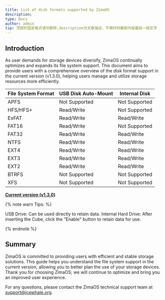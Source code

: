 ```yaml
---
title: List of disk formats supported by ZimaOS
description: 
type: Docs
author: admin
tip: 顶部栏固定格式请勿删除,description为文章描述，不填时将截取内容最前一段文字
---
```

## Introduction
As user demands for storage devices diversify, ZimaOS continually optimizes and expands its file system support. This document aims to provide users with a comprehensive overview of the disk format support in the current version (v1.3.0), helping users manage and utilize storage resources more efficiently.

<div style="text-align: center;">

| File System Format | USB Disk Auto-Mount | Internal Disk |
|---------------------|---------------------|---------------|
| APFS               | Not Supported      | Not Supported |
| HFS/HFS+           | Read/Write         | Not Supported |
| ExFAT              | Read/Write         | Read/Write    |
| FAT16              | Read/Write         | Not Supported |
| FAT32              | Read/Write         | Read/Write    |
| NTFS               | Read/Write         | Read/Write    |
| EXT4               | Read/Write         | Read/Write    |
| EXT3               | Read/Write         | Read/Write    |
| EXT2               | Read/Write         | Read/Write    |
| BTRFS              | Not Supported      | Not Supported |
| XFS                | Not Supported      | Not Supported |

</div>


**<u>Current version (v1.3.0)</u>**

{% note warn Tips: %}

USB Drive: Can be used directly to retain data.
Internal Hard Drive: After inserting the Cube, click the "Enable" button to retain data for use.

{% endnote %}


## Summary
ZimaOS is committed to providing users with efficient and stable storage solutions. This guide helps you understand the file system support in the current version, allowing you to better plan the use of your storage devices. Thank you for choosing ZimaOS; we will continue to optimize and bring you an improved user experience.

For any questions, please contact the ZimaOS technical support team at support@icewhale.org.